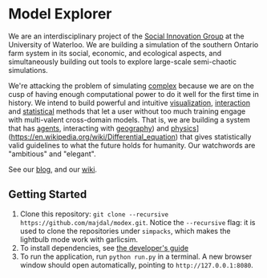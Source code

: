 
# Model Explorer

We are an interdisciplinary project of the [Social Innovation Group](http://sig.uwaterloo.ca) at the University of Waterloo. We are building a simulation of the southern Ontario farm system in its social, economic, and ecological aspects, and simultaneously building out tools to explore large-scale semi-chaotic simulations.

<!-- TODO: insert a screencap of the working model here, with place names labelled and graphs plotted -->


We're attacking the problem of simulating [complex](https://en.wikipedia.org/wiki/Complex_systems) because we are on the cusp of having enough computational power to do it well for the first time in history. We intend to build powerful and intuitive [visualization](FIXME), [interaction](FIXME) and [statistical](FIXME) methods that let a user without too much training engage with multi-valent cross-domain models. That is, we are building a system that has [agents](https://en.wikipedia.org/wiki/Agent-based_model), interacting with [geography](http://www.esri.com/what-is-gis/)) and  [physics](https://en.wikipedia.org/wiki/Differential_equation)](https://en.wikipedia.org/wiki/Differential_equation) that gives statistically valid guidelines to what the future holds for humanity. Our watchwords are "ambitious" and "elegant".

See our [blog](http://socialinnovationsimulation.com/), <!-- our [people](...), --> and our [wiki](https://github.com/majdal/modex/wiki).


## Getting Started ##
1. Clone this repository: `git clone --recursive https://github.com/majdal/modex.git`. Notice the `--recursive` flag: it is used to clone the repositories under `simpacks`, which makes the lightbulb mode work with garlicsim. 
2. To install dependencies, see [the developer's guide](src/README.md)
3. To run the application, run `python run.py` in a terminal. A new browser window should open automatically, pointing to `http://127.0.0.1:8080`.
